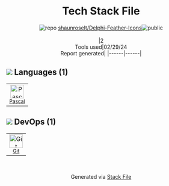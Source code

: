 <!--
&lt;--- Readme.md Snippet without images Start ---&gt;
## Tech Stack
shaunroselt/Delphi-Feather-Icons is built on the following main stack:

- [Pascal](https://en.wikipedia.org/wiki/Pascal_(programming_language)) – Languages

Full tech stack [here](/techstack.md)

&lt;--- Readme.md Snippet without images End ---&gt;

&lt;--- Readme.md Snippet with images Start ---&gt;
## Tech Stack
shaunroselt/Delphi-Feather-Icons is built on the following main stack:

- <img width='25' height='25' src='https://img.stackshare.io/service/25462/default_b93b3ffaf8650f0584d7b2e14dd145f599722cae.png' alt='Pascal'/> [Pascal](https://en.wikipedia.org/wiki/Pascal_(programming_language)) – Languages

Full tech stack [here](/techstack.md)

&lt;--- Readme.md Snippet with images End ---&gt;
-->
<div align="center">

# Tech Stack File
![](https://img.stackshare.io/repo.svg "repo") [shaunroselt/Delphi-Feather-Icons](https://github.com/shaunroselt/Delphi-Feather-Icons)![](https://img.stackshare.io/public_badge.svg "public")
<br/><br/>
|2<br/>Tools used|02/29/24 <br/>Report generated|
|------|------|
</div>

## <img src='https://img.stackshare.io/languages.svg'/> Languages (1)
<table><tr>
  <td align='center'>
  <img width='36' height='36' src='https://img.stackshare.io/service/25462/default_b93b3ffaf8650f0584d7b2e14dd145f599722cae.png' alt='Pascal'>
  <br>
  <sub><a href="https://en.wikipedia.org/wiki/Pascal_(programming_language)">Pascal</a></sub>
  <br>
  <sub></sub>
</td>

</tr>
</table>

## <img src='https://img.stackshare.io/devops.svg'/> DevOps (1)
<table><tr>
  <td align='center'>
  <img width='36' height='36' src='https://img.stackshare.io/service/1046/git.png' alt='Git'>
  <br>
  <sub><a href="http://git-scm.com/">Git</a></sub>
  <br>
  <sub></sub>
</td>

</tr>
</table>

<br/>
<div align='center'>

Generated via [Stack File](https://github.com/marketplace/stack-file)
